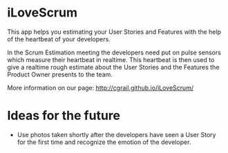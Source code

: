 iLoveScrum
===========

This app helps you estimating your User Stories and Features with the help of the heartbeat of your developers.

In the Scrum Estimation meeting the developers need put on pulse sensors which measure their heartbeat in realtime. This heartbeat is then used to give a realtime rough estimate about the User Stories and the Features the Product Owner presents to the team.

More information on our page: http://cgrail.github.io/iLoveScrum/

Ideas for the future
====================
- Use photos taken shortly after the developers have seen a User Story for the first time and recognize the emotion of the developer.
